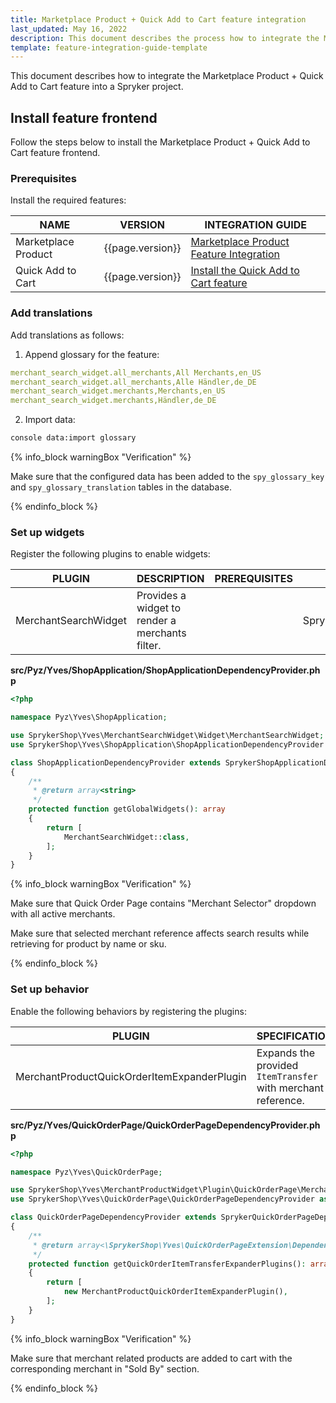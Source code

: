 ```yaml
---
title: Marketplace Product + Quick Add to Cart feature integration
last_updated: May 16, 2022
description: This document describes the process how to integrate the Marketplace Product + Quick Add to Cart feature into a Spryker project.
template: feature-integration-guide-template
---
```


This document describes how to integrate the Marketplace Product + Quick Add to Cart feature into a Spryker project.

## Install feature frontend

Follow the steps below to install the Marketplace Product + Quick Add to Cart feature frontend.

### Prerequisites

Install the required features:

| NAME | VERSION | INTEGRATION GUIDE |
|-------------------|-----------------|----------------|
| Marketplace Product | {{page.version}} | [Marketplace Product Feature Integration](/docs/marketplace/dev/feature-integration-guides/{{page.version}}/marketplace-product-feature-integration.html)|
| Quick Add to Cart   | {{page.version}} | [Install the Quick Add to Cart feature](/docs/pbc/all/cart-and-checkout/{{site.version}}/base-shop/install-and-upgrade/install-features/install-the-quick-add-to-cart-feature.html)              |

### Add translations

Add translations as follows:

1. Append glossary for the feature:

```yaml
merchant_search_widget.all_merchants,All Merchants,en_US
merchant_search_widget.all_merchants,Alle Händler,de_DE
merchant_search_widget.merchants,Merchants,en_US
merchant_search_widget.merchants,Händler,de_DE
```

2. Import data:

```bash
console data:import glossary
```

{% info_block warningBox "Verification" %}

Make sure that the configured data has been added to the `spy_glossary_key` and `spy_glossary_translation` tables in the database.

{% endinfo_block %}

### Set up widgets

Register the following plugins to enable widgets:

| PLUGIN | DESCRIPTION | PREREQUISITES | NAMESPACE |
| --------------- | ------------------ | ------------- | --------------- |
| MerchantSearchWidget | Provides a widget to render a merchants filter.  |   | SprykerShop\Yves\MerchantSearchWidget\Widget |

**src/Pyz/Yves/ShopApplication/ShopApplicationDependencyProvider.php**

```php
<?php

namespace Pyz\Yves\ShopApplication;

use SprykerShop\Yves\MerchantSearchWidget\Widget\MerchantSearchWidget;
use SprykerShop\Yves\ShopApplication\ShopApplicationDependencyProvider as SprykerShopApplicationDependencyProvider;

class ShopApplicationDependencyProvider extends SprykerShopApplicationDependencyProvider
{
    /**
     * @return array<string>
     */
    protected function getGlobalWidgets(): array
    {
        return [
            MerchantSearchWidget::class,
        ];
    }
}
```

{% info_block warningBox "Verification" %}

Make sure that Quick Order Page contains "Merchant Selector" dropdown with all active merchants.

Make sure that selected merchant reference affects search results while retrieving for product by name or sku.

{% endinfo_block %}

### Set up behavior

Enable the following behaviors by registering the plugins:

| PLUGIN  | SPECIFICATION | PREREQUISITES | NAMESPACE |
|--------------|---------------|---------------|-----------------|
| MerchantProductQuickOrderItemExpanderPlugin | Expands the provided `ItemTransfer` with merchant reference.|               | SprykerShop\Yves\MerchantProductWidget\Plugin\QuickOrderPage |

**src/Pyz/Yves/QuickOrderPage/QuickOrderPageDependencyProvider.php**

```php
<?php

namespace Pyz\Yves\QuickOrderPage;

use SprykerShop\Yves\MerchantProductWidget\Plugin\QuickOrderPage\MerchantProductQuickOrderItemExpanderPlugin;
use SprykerShop\Yves\QuickOrderPage\QuickOrderPageDependencyProvider as SprykerQuickOrderPageDependencyProvider;

class QuickOrderPageDependencyProvider extends SprykerQuickOrderPageDependencyProvider
{
    /**
     * @return array<\SprykerShop\Yves\QuickOrderPageExtension\Dependency\Plugin\QuickOrderItemExpanderPluginInterface>
     */
    protected function getQuickOrderItemTransferExpanderPlugins(): array
    {
        return [
            new MerchantProductQuickOrderItemExpanderPlugin(),
        ];
    }
}
```

{% info_block warningBox "Verification" %}

Make sure that merchant related products are added to cart with the corresponding merchant in "Sold By" section.

{% endinfo_block %}
